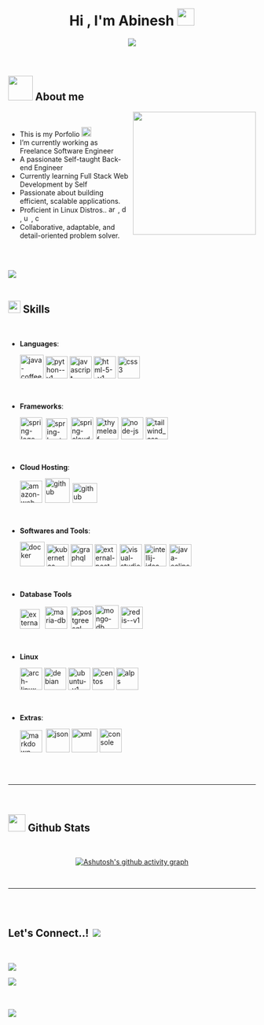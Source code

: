 
<h1 align="center"><b>Hi , I'm Abinesh </b><img src="https://media.giphy.com/media/hvRJCLFzcasrR4ia7z/giphy.gif" width="35"></h1>
<!--  -->
<p align="center">
  <a href="https://github.com/DenverCoder1/readme-typing-svg"><img src="https://readme-typing-svg.herokuapp.com?font=Time+New+Roman&color=cyan&size=25&center=true&vCenter=true&width=600&height=100&lines=Self-taught+Back-End+Engineer,;Computer+Science+Student,;Active+Learner/Researcher,;Love+to+learn+new+stuffs..<3,;Linux+Power+User"></a>
</p>


<br>



	
## <picture><img src = "https://github.com/7oSkaaa/7oSkaaa/blob/main/Images/about_me.gif?raw=true" width = 50px></picture> **About me** 

<picture> <img align="right" src="https://github.com/7oSkaaa/7oSkaaa/blob/main/Images/Right_Side.gif?raw=true" width = 250px></picture>

<br>

- This is my Porfolio <a href="https://abinesh.vercel.app"> <img width="20" height="20" src="https://img.icons8.com/pastel-glyph/128/348ceb/external-link--v1.png" alt="external-link--v1"/> </a>
- I’m currently working as Freelance Software Engineer
- A passionate Self-taught Back-end Engineer
- Currently learning Full Stack Web Development by Self
- Passionate about building efficient, scalable applications.
- Proficient in Linux Distros.. <img width="15" height="15" src="https://img.icons8.com/material-outlined/24/FFFFFF/arch-linux.png" alt="arch-linux"/> , <img width="15" height="15" src="https://img.icons8.com/ios-glyphs/50/FFFFFF/debian.png" alt="debian"/> , <img width="15" height="15" src="https://img.icons8.com/ios-filled/50/FFFFFF/ubuntu.png" alt="ubuntu"/>, <img width="15" height="15" src="https://img.icons8.com/ios/50/FFFFFF/centos.png" alt="centos"/>
- Collaborative, adaptable, and detail-oriented problem solver.

<br><br>

<img src="https://user-images.githubusercontent.com/73097560/115834477-dbab4500-a447-11eb-908a-139a6edaec5c.gif"><br><br>

## <img src="https://media2.giphy.com/media/QssGEmpkyEOhBCb7e1/giphy.gif?cid=ecf05e47a0n3gi1bfqntqmob8g9aid1oyj2wr3ds3mg700bl&rid=giphy.gif" width ="25"><b> Skills</b>
<br>

<p align="center">

- **Languages**:
    
    <img width="48" height="48" src="https://img.icons8.com/fluency/48/java-coffee-cup-logo.png" alt="java-coffee-cup-logo"/>
    <img width="45" height="45" src="https://img.icons8.com/color/48/python--v1.png" alt="python--v1"/>
    <img width="45" height="45" src="https://img.icons8.com/color/48/javascript.png" alt="javascript"/>
    <img width="45" height="45" src="https://img.icons8.com/color/48/html-5--v1.png" alt="html-5--v1"/>
    <img width="45" height="45" src="https://img.icons8.com/color/48/css3.png" alt="css3"/>

<br>   
    
- **Frameworks**:

   <img width="45" height="45" src="https://img.icons8.com/color/48/spring-logo.png" alt="spring-logo"/>
   <img width="43" height="43" src="https://spring.io/img/projects/spring-boot.svg" alt="spring-boot" style="margin-left: 4px;"/>
   <img width="45" height="45"  src="https://spring.io/img/projects/spring-cloud.svg" alt="spring-cloud" style="margin-left: 4px;"/>
   <img width="45" height="45" src="https://img.icons8.com/color/48/thymeleaf.png" alt="thymeleaf" style="margin-left: 2px;"/>
   <img width="45" height="45" src="https://img.icons8.com/fluency/48/node-js.png" alt="node-js" style="margin-left: 2px;"/>
   <img width="45" height="45" src="https://img.icons8.com/color/48/tailwind_css.png" alt="tailwind_css" style="margin-left: 2px;"/>

<br>

- **Cloud Hosting**:

    <img width="45" height="45" src="https://img.icons8.com/color/48/amazon-web-services.png" alt="amazon-web-services" />
    <img width="50" height="50" src="https://img.icons8.com/glyph-neue/64/github.png" alt="github" style="margin-left: 2px;"/>
    <img width="50" height="40" src="https://vercel.com/mktng/_next/static/media/logo-vercel-logotype-dark.e8c0a742.svg" alt="github" style="margin-left: 2px;"/>
    
<br>

- **Softwares and Tools**:

    <img width="50" height="50" src="https://img.icons8.com/external-tal-revivo-shadow-tal-revivo/96/external-docker-a-set-of-coupled-software-as-a-service-logo-shadow-tal-revivo.png" alt="docker"/>
    <img width="45" height="45" src="https://img.icons8.com/color/48/kubernetes.png" alt="kubernetes"/>
    <img width="45" height="45" src="https://img.icons8.com/color/48/graphql.png" alt="graphql"/>
    <img width="45" height="45" src="https://img.icons8.com/external-tal-revivo-shadow-tal-revivo/96/external-postman-is-the-only-complete-api-development-environment-logo-shadow-tal-revivo.png" alt="external-postman-is-the-only-complete-api-development-environment-logo-shadow-tal-revivo"/>
    <img width="45" height="45" src="https://img.icons8.com/color/48/visual-studio-code-2019.png" alt="visual-studio-code-2019" style="margin-left: 2px;"/>
    <img width="45" height="45" src="https://img.icons8.com/color/48/intellij-idea.png" alt="intellij-idea" style="margin-left: 2px;"/>
    <img width="45" height="45" src="https://img.icons8.com/officel/80/java-eclipse.png" alt="java-eclipse" style="margin-left: 2px;"/>

<br>

- **Database Tools**

    <img width="40" height="40" src="https://img.icons8.com/external-those-icons-flat-those-icons/48/external-MySQL-programming-and-development-those-icons-flat-those-icons.png" alt="external-MySQL-programming-and-development-those-icons-flat-those-icons"/>
    <img width="45" height="45" src="https://img.icons8.com/fluency/48/maria-db.png" alt="maria-db" style="margin-left: 7px;"/>
    <img width="45" height="45" src="https://img.icons8.com/color/48/postgreesql.png" alt="postgreesql" style="margin-left: 4px;"/>
    <img width="48" height="48" src="https://img.icons8.com/color/48/mongo-db.png" alt="mongo-db"/>
    <img width="45" height="45" src="https://img.icons8.com/color/48/redis--v1.png" alt="redis--v1"/>

<br>

- **Linux**

    <img width="45" height="45" src="https://img.icons8.com/color/48/arch-linux.png" alt="arch-linux"/>
    <img width="45" height="45" src="https://img.icons8.com/color/48/debian.png" alt="debian"/>
    <img width="45" height="45" src="https://img.icons8.com/color/48/ubuntu--v1.png" alt="ubuntu--v1"/>
    <img width="45" height="45" src="https://img.icons8.com/color/48/centos.png" alt="centos"/>
    <img width="45" height="45" src="https://img.icons8.com/color/48/alps.png" alt="alps"/>

<br>


- **Extras**:

    <img width="45" height="45" src="https://img.icons8.com/ios/50/FFFFFF/markdown--v2.png" alt="markdown--v2"/>
    <img width="48" height="48" src="https://img.icons8.com/pulsar-gradient/48/json.png" alt="json"  style="margin-left: 4px;"/>
    <img width="53" height="48" src="https://img.icons8.com/arcade/64/xml.png" alt="xml"/>
    <img width="45" height="48" src="https://img.icons8.com/sf-black-filled/64/FFFFFF/console.png" alt="console"/>


</p>

<br>
<br>

-----

<br>


## <img src="https://media.giphy.com/media/iY8CRBdQXODJSCERIr/giphy.gif" width="35"><b> Github Stats </b>
<br>

<div align="center">

[![Ashutosh's github activity graph](https://github-readme-activity-graph.vercel.app/graph?username=AbineshDev01&bg_color=000000&color=ffffff&line=1a5fb4&point=99c1f1&area=true&hide_border=true)](https://github.com/ashutosh00710/github-readme-activity-graph)

</div>
<br>

-----

<br>
<br>

## <b> Let's Connect..!</b><img src="https://img.icons8.com/material-rounded/24/FFFFFF/connected.png" style="margin-left: 8px;"/>
<br>

<a href="mailto:abineshr8525@gmail.com"> <img src="https://img.shields.io/badge/Gmail-D14836?style=for-the-badge&logo=gmail&logoColor=white"></a>

<a href="https://linkedin.com/in/abinesh2003"> <img src="https://img.shields.io/badge/LinkedIn-0077B5?style=for-the-badge&logo=linkedin&logoColor=white"> </a>

<br>
<br>
<img src="https://user-images.githubusercontent.com/73097560/115834477-dbab4500-a447-11eb-908a-139a6edaec5c.gif">
